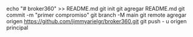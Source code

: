 echo "# broker360" >> README.md 
git init 
git agregar README.md 
git commit -m "primer compromiso" 
git branch -M main 
git remote agregar origen https://github.com/jimmyarielgr/broker360.git
 git push - u origen principal
